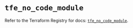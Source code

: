 # `tfe_no_code_module`

Refer to the Terraform Registry for docs: [`tfe_no_code_module`](https://registry.terraform.io/providers/hashicorp/tfe/0.62.0/docs/resources/no_code_module).

